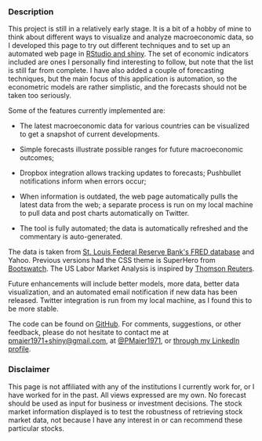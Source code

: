 ### Description

This project is still in a relatively early stage. It is a bit of a hobby of mine to think about different ways to visualize and analyze macroeconomic data, so I developed this page to try out different techniques and to set up an automated web page in <a href='rstudio.com'>RStudio and shiny</a>. The set of economic indicators included are ones I personally find interesting to follow, but note that the list is still far from complete. I have also added a couple of forecasting techniques, but the main focus of this application is automation, so the econometric models are rather simplistic, and the forecasts should not be taken too seriously. 

Some of the features currently implemented are:

+ The latest macroeconomic data for various countries can be visualized to get a snapshot of current developments.

+ Simple forecasts illustrate possible ranges for future macroeconomic outcomes;

+ Dropbox integration allows tracking updates to forecasts; Pushbullet notifications inform when errors occur;

+ When information is outdated, the web page automatically pulls the latest data from the web; a separate process is run on my local machine to pull data and post charts automatically on Twitter.

+ The tool is fully automated; the data is automatically refreshed and the commentary is auto-generated.


The data is taken from <a href='http://research.stlouisfed.org/fred2/'> St. Louis Federal Reserve Bank's FRED database</a> and Yahoo. Previous versions had the CSS theme is SuperHero from <a href='http://bootswatch.com'>Bootswatch</a>. The US Labor Market Analysis is inspired by <a href='http://graphics.thomsonreuters.com/14/yellen/index.html'>Thomson Reuters</a>.

Future enhancements will include better models, more data, better data visualization, and an automated email notification if new data has been released. Twitter integration is run from my local machine, as I found this to be more stable.

The code can be found on <a href='https://github.com/pmaier1971/AutomatedForecastingWithShiny'>GitHub</a>. For comments, suggestions, or other feedback, please do not hesitate to contact me at pmaier1971+shiny@gmail.com, at <a href='https://twitter.com/PMaier1971'>@PMaier1971</a>, or <a href='https://www.linkedin.com/pub/philipp-maier/5/966/653'>through my LinkedIn profile</a>.

### Disclaimer

This page is not affiliated with any of the institutions I currently work for, or I have worked for in the past. All views expressed are my own. No forecast should be used as input for business or investment decisions. The stock market information displayed is to test the robustness of retrieving stock market data, not because I have any interest in or can recommend these particular stocks.